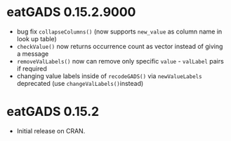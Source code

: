 # eatGADS 0.15.2.9000

* bug fix `collapseColumns()` (now supports `new_value` as column name in look up table)
* `checkValue()` now returns occurrence count as vector instead of giving a message
* `removeValLabels()` now can remove only specific `value` - `valLabel` pairs if required 
* changing value labels inside of `recodeGADS()` via `newValueLabels` deprecated (use `changeValLabels()`instead)

# eatGADS 0.15.2

* Initial release on CRAN.
